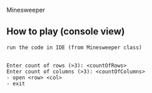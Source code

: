 Minesweeper

## How to play (console view)

```
run the code in IDE (from Minesweeper class)


Enter count of rows (>3): <countOfRows>
Enter count of columns (>3): <countOfColumns>
- open <row> <col>
- exit
